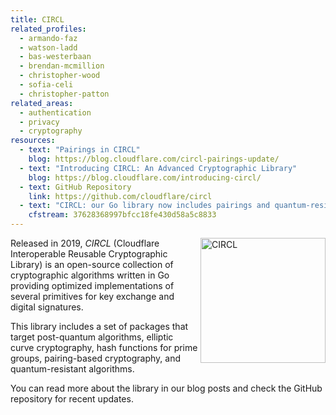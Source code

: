 ```yaml
---
title: CIRCL
related_profiles:
  - armando-faz
  - watson-ladd
  - bas-westerbaan
  - brendan-mcmillion
  - christopher-wood
  - sofia-celi
  - christopher-patton
related_areas:
  - authentication
  - privacy
  - cryptography
resources:
  - text: "Pairings in CIRCL"
    blog: https://blog.cloudflare.com/circl-pairings-update/
  - text: "Introducing CIRCL: An Advanced Cryptographic Library"
    blog: https://blog.cloudflare.com/introducing-circl/
  - text: GitHub Repository
    link: https://github.com/cloudflare/circl
  - text: "CIRCL: our Go library now includes pairings and quantum-resistant cryptography"
    cfstream: 37628368997bfcc18fe430d58a5c8833
---
```


<img src="https://raw.githubusercontent.com/cloudflare/circl/master/.etc/icon.png" alt="CIRCL" width="200" align="right" />

Released in 2019, *CIRCL* (Cloudflare Interoperable Reusable Cryptographic Library) is an open-source collection of cryptographic algorithms written in Go providing optimized implementations of several primitives for key exchange and digital signatures.

This library includes a set of packages that target post-quantum algorithms, elliptic curve cryptography, hash functions for prime groups, pairing-based cryptography, and quantum-resistant algorithms.

You can read more about the library in our blog posts and check the GitHub repository for recent updates.